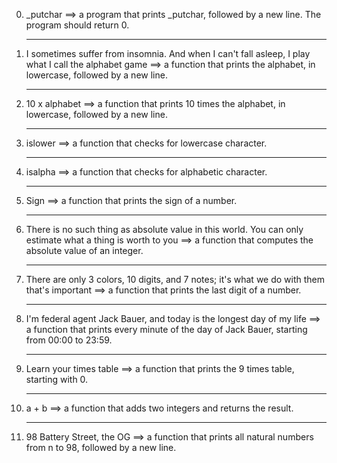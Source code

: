 0. _putchar ==> a program that prints _putchar, followed by a new line. The program should return 0.<hr>
1. I sometimes suffer from insomnia. And when I can't fall asleep, I play what I call the alphabet game ==> a function that prints the alphabet, in lowercase, followed by a new line.<hr>
2. 10 x alphabet ==> a function that prints 10 times the alphabet, in lowercase, followed by a new line.<hr>
3. islower ==> a function that checks for lowercase character.<hr>
4. isalpha ==> a function that checks for alphabetic character.<hr>
5. Sign ==> a function that prints the sign of a number.<hr>
6. There is no such thing as absolute value in this world. You can only estimate what a thing is worth to you ==> a function that computes the absolute value of an integer.<hr>
7. There are only 3 colors, 10 digits, and 7 notes; it's what we do with them that's important ==> a function that prints the last digit of a number.<hr>
8. I'm federal agent Jack Bauer, and today is the longest day of my life ==> a function that prints every minute of the day of Jack Bauer, starting from 00:00 to 23:59.<hr>
9. Learn your times table ==> a function that prints the 9 times table, starting with 0.<hr>
10. a + b ==> a function that adds two integers and returns the result.<hr>
11. 98 Battery Street, the OG ==> a function that prints all natural numbers from n to 98, followed by a new line.
